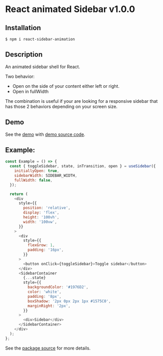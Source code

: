 # React animated Sidebar v1.0.0

## Installation

```shell
$ npm i react-sidebar-animation
```

## Description

An animated sidebar shell for React.

Two behavior:

- Open on the side of your content either left or right.
- Open in fullWidth

The combination is useful if your are looking for a responsive sidebar that has those 2 behaviors depending on your screen size.

## Demo

See the [demo](https://react-sidebar-animation-example.vercel.app/) with [demo source code](https://github.com/bgeffrault/react-sidebar-animation-example).

## Example:

```js
const Example = () => {
  const { toggleSidebar, state, inTransition, open } = useSidebar({
    initiallyOpen: true,
    sidebarWidth: SIDEBAR_WIDTH,
    fullWidth: false,
  });

  return (
    <div
      style={{
        position: 'relative',
        display: 'flex',
        height: '100vh',
        width: '100vw',
      }}
    >
      <div
        style={{
          flexGrow: 1,
          padding: '16px',
        }}
      >
        <button onClick={toggleSidebar}>Toggle sidebar</button>
      </div>
      <SidebarContainer
        {...state}
        style={{
          backgroundColor: '#1976D2',
          color: 'white',
          padding: '8px',
          boxShadow: '2px 0px 2px 1px #1575C0',
          marginRight: '2px',
        }}
      >
        <div>Sidebar</div>
      </SidebarContainer>
    </div>
  );
};
```

See the [package source](https://github.com/bgeffrault/react-sidebar-animation-package) for more details.
